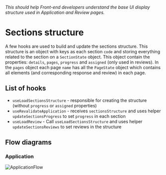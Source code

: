 _This should help Front-end developers understand the base UI display structure used in Application and Review pages._

# Sections structure

A few hooks are used to build and update the sections structure. This structure is an object with keys as each section `code` and storing everything related to the section on a `SectionState` object. This object contain the properties: `details`, `pages`, `progress` and `assigned` (only used in reviews). In the `pages` object each page `name` has all the `PageState` object which contains all elements (and corresponding response and review) in each page.

## List of hooks

- `useLoadSectionsStructure` - responsible for creating the structure (without `progress` or `assigned` properties)
- `useRevalidateApplication` - receives `sectionsStructure` and uses helper `updateSectionsProgress` to set `progress` in each section
- `useLoadReview` - Call `useLoadSectionsStructure` and uses helper `updateSectionsReviews` to set reviews in the structure

## Flow diagrams

### Application

![ApplicationFlow](images/Development_Structure_ApplicationFlow.png)
